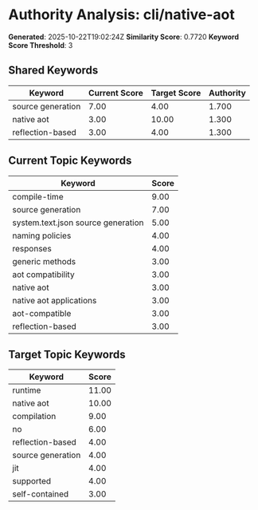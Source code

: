 # Authority Analysis: cli/native-aot

**Generated**: 2025-10-22T19:02:24Z
**Similarity Score**: 0.7720
**Keyword Score Threshold**: 3

## Shared Keywords

| Keyword | Current Score | Target Score | Authority |
|---------|---------------|--------------|-----------|
| source generation | 7.00 | 4.00 | 1.700 |
| native aot | 3.00 | 10.00 | 1.300 |
| reflection-based | 3.00 | 4.00 | 1.300 |

## Current Topic Keywords

| Keyword | Score |
|---------|-------|
| compile-time | 9.00 |
| source generation | 7.00 |
| system.text.json source generation | 5.00 |
| naming policies | 4.00 |
| responses | 4.00 |
| generic methods | 3.00 |
| aot compatibility | 3.00 |
| native aot | 3.00 |
| native aot applications | 3.00 |
| aot-compatible | 3.00 |
| reflection-based | 3.00 |

## Target Topic Keywords

| Keyword | Score |
|---------|-------|
| runtime | 11.00 |
| native aot | 10.00 |
| compilation | 9.00 |
| no | 6.00 |
| reflection-based | 4.00 |
| source generation | 4.00 |
| jit | 4.00 |
| supported | 4.00 |
| self-contained | 3.00 |

